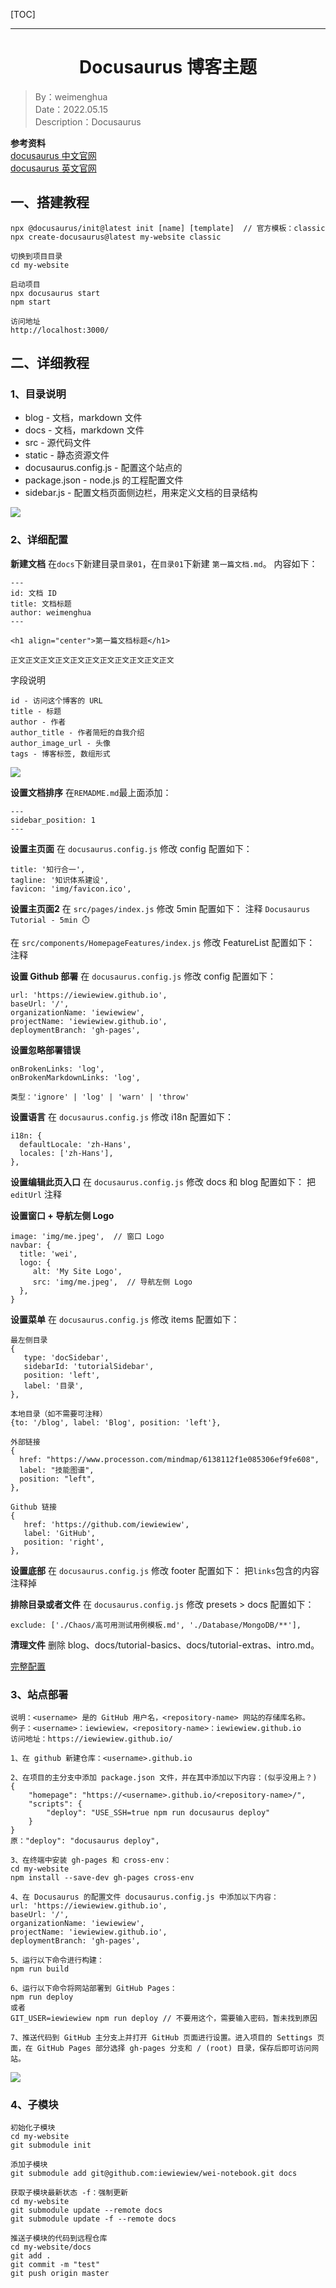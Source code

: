 [TOC]

---

<h1 align="center">Docusaurus 博客主题</h1>

> By：weimenghua  
> Date：2022.05.15  
> Description：Docusaurus

**参考资料**  
[docusaurus 中文官网](https://www.docusaurus.cn)  
[docusaurus 英文官网](https://docusaurus.io)



## 一、搭建教程
```
npx @docusaurus/init@latest init [name] [template]  // 官方模板：classic
npx create-docusaurus@latest my-website classic

切换到项目目录
cd my-website

启动项目
npx docusaurus start
npm start

访问地址
http://localhost:3000/
```



## 二、详细教程
### 1、目录说明
- blog - 文档，markdown 文件
- docs - 文档，markdown 文件
- src - 源代码文件
- static - 静态资源文件
- docusaurus.config.js - 配置这个站点的
- package.json - node.js 的工程配置文件
- sidebar.js - 配置文档页面侧边栏，用来定义文档的目录结构

![](./img/catalog.png)


### 2、详细配置
**新建文档**
在`docs`下新建目录`目录01`，在`目录01`下新建 `第一篇文档.md`。 内容如下：
```
---
id: 文档 ID
title: 文档标题
author: weimenghua
---

<h1 align="center">第一篇文档标题</h1>

正文正文正文正文正文正文正文正文正文正文正文
```

字段说明
```
id - 访问这个博客的 URL
title - 标题
author - 作者
author_title - 作者简短的自我介绍
author_image_url - 头像
tags - 博客标签, 数组形式
```

![](./img/tutorial01.png)

**设置文档排序**
在`REMADME.md`最上面添加：
```
---
sidebar_position: 1
---
```

**设置主页面**
在 `docusaurus.config.js` 修改 config 配置如下：
```
title: '知行合一',
tagline: '知识体系建设',
favicon: 'img/favicon.ico',
```

**设置主页面2**
在 `src/pages/index.js` 修改 5min 配置如下：
注释 `Docusaurus Tutorial - 5min ⏱️`

在 `src/components/HomepageFeatures/index.js` 修改 FeatureList 配置如下：
注释

**设置 Github 部署**
在 `docusaurus.config.js` 修改 config 配置如下：
```
url: 'https://iewiewiew.github.io',
baseUrl: '/',
organizationName: 'iewiewiew',
projectName: 'iewiewiew.github.io',
deploymentBranch: 'gh-pages',
```

**设置忽略部署错误**
```
onBrokenLinks: 'log',
onBrokenMarkdownLinks: 'log',

类型：'ignore' | 'log' | 'warn' | 'throw'
```

**设置语言**
在 `docusaurus.config.js` 修改 i18n 配置如下：
```
i18n: {
  defaultLocale: 'zh-Hans',
  locales: ['zh-Hans'],
},
```

**设置编辑此页入口**
在 `docusaurus.config.js` 修改 docs 和 blog 配置如下：
把 `editUrl` 注释

**设置窗口 + 导航左侧 Logo**
```
image: 'img/me.jpeg',  // 窗口 Logo
navbar: {
  title: 'wei',
  logo: {
     alt: 'My Site Logo',
     src: 'img/me.jpeg',  // 导航左侧 Logo
  },
}  
```

**设置菜单**
在 `docusaurus.config.js` 修改 items 配置如下：
```
最左侧目录
{
   type: 'docSidebar',
   sidebarId: 'tutorialSidebar',
   position: 'left',
   label: '目录',
},
          
本地目录（如不需要可注释）
{to: '/blog', label: 'Blog', position: 'left'},

外部链接
{
  href: "https://www.processon.com/mindmap/6138112f1e085306ef9fe608",
  label: "技能图谱",
  position: "left",
},

Github 链接
{
   href: 'https://github.com/iewiewiew',
   label: 'GitHub',
   position: 'right',
},
```

**设置底部**
在 `docusaurus.config.js` 修改 footer 配置如下：
把`links`包含的内容注释掉

**排除目录或者文件**
在 `docusaurus.config.js` 修改 presets > docs 配置如下：
```
exclude: ['./Chaos/高可用测试用例模板.md', './Database/MongoDB/**'],
```

**清理文件**
删除 blog、docs/tutorial-basics、docs/tutorial-extras、intro.md。

[完整配置](docusaurus.config.js)


### 3、站点部署
```
说明：<username> 是的 GitHub 用户名，<repository-name> 网站的存储库名称。
例子：<username>：iewiewiew，<repository-name>：iewiewiew.github.io
访问地址：https://iewiewiew.github.io/
```


```
1、在 github 新建仓库：<username>.github.io

2、在项目的主分支中添加 package.json 文件，并在其中添加以下内容：(似乎没用上？)
{
    "homepage": "https://<username>.github.io/<repository-name>/",
    "scripts": {
        "deploy": "USE_SSH=true npm run docusaurus deploy"
    }
}
原："deploy": "docusaurus deploy",

3、在终端中安装 gh-pages 和 cross-env：
cd my-website
npm install --save-dev gh-pages cross-env

4、在 Docusaurus 的配置文件 docusaurus.config.js 中添加以下内容：
url: 'https://iewiewiew.github.io',
baseUrl: '/',
organizationName: 'iewiewiew',
projectName: 'iewiewiew.github.io',
deploymentBranch: 'gh-pages',

5、运行以下命令进行构建：
npm run build

6、运行以下命令将网站部署到 GitHub Pages：
npm run deploy
或者
GIT_USER=iewiewiew npm run deploy // 不要用这个，需要输入密码，暂未找到原因

7、推送代码到 GitHub 主分支上并打开 GitHub 页面进行设置。进入项目的 Settings 页面，在 GitHub Pages 部分选择 gh-pages 分支和 / (root) 目录，保存后即可访问网站。
```

![](../img/GitHub_Page.png)

### 4、子模块

```
初始化子模块
cd my-website
git submodule init

添加子模块
git submodule add git@github.com:iewiewiew/wei-notebook.git docs

获取子模块最新状态 -f：强制更新
cd my-website
git submodule update --remote docs
git submodule update -f --remote docs

推送子模块的代码到远程仓库
cd my-website/docs
git add .
git commit -m "test"
git push origin master
```

